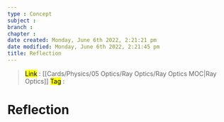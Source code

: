 ```yaml
---
type : Concept
subject : 
branch : 
chapter : 
date created: Monday, June 6th 2022, 2:21:21 pm
date modified: Monday, June 6th 2022, 2:21:45 pm
title: Reflection
---
```


> <mark class="hltr-blue">Link</mark> : [[Cards/Physics/05 Optics/Ray Optics/Ray Optics MOC|Ray Optics]]
> <mark class="hltr-cyan">Tag</mark>  :

# Reflection
